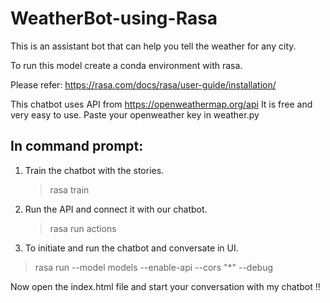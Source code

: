 # WeatherBot-using-Rasa

This is an assistant bot that can help you tell the weather for any city.

To run this model create a conda environment with rasa.

Please refer: https://rasa.com/docs/rasa/user-guide/installation/

This chatbot uses API from https://openweathermap.org/api
It is free and very easy to use.
Paste your openweather key in weather.py

## In command prompt:

1. Train the chatbot with the stories.

   > rasa train

2. Run the API and connect it with our chatbot.

   > rasa run actions

3. To initiate and run the chatbot and conversate in UI.

> rasa run --model models --enable-api --cors "\*" --debug

Now open the index.html file and start your conversation with my chatbot !!
